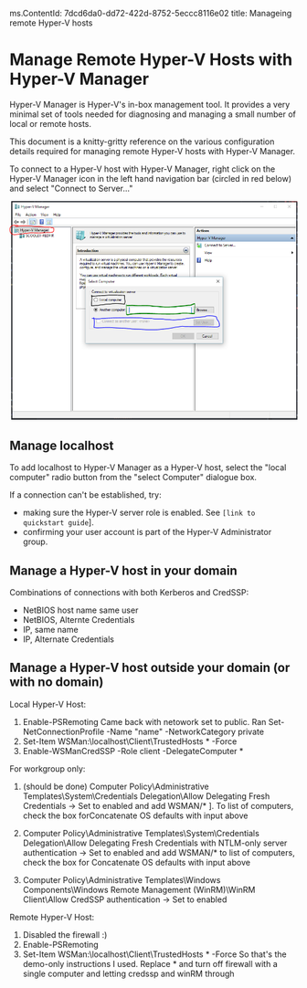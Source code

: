 ms.ContentId: 7dcd6da0-dd72-422d-8752-5eccc8116e02
title: Manageing remote Hyper-V hosts

# Manage Remote Hyper-V Hosts with Hyper-V Manager #

Hyper-V Manager is Hyper-V's in-box management tool.  It provides a very minimal set of tools needed for diagnosing and managing a small number of local or remote hosts.

This document is a knitty-gritty reference on the various configuration details required for managing remote Hyper-V hosts with Hyper-V Manager.

To connect to a Hyper-V host with Hyper-V Manager, right click on the Hyper-V Manager icon in the left hand navigation bar (circled in red below) and select "Connect to Server..."
<!--Screen shot needs to be replaced. For this bit, just show the Connect to Server menu option...not everything. It's confusing. -->
![](media/HyperVManager-ConnectToHost.png)

## Manage localhost ##
To add localhost to Hyper-V Manager as a Hyper-V host, select the "local computer" radio button from the "select Computer" dialogue box.
<!--Add screen shot w/ just that dialog with local computer radio button selected.-->
If a connection can't be established, try:
*  making sure the Hyper-V server role is enabled.  See `[link to quickstart guide`].
*  confirming your user account is part of the Hyper-V Administrator group.

## Manage a Hyper-V host in your domain ##
<!--Include steps for this. Info below doesn't have context.-->
Combinations of connections with both Kerberos and CredSSP:
*  NetBIOS host name same user
*  NetBIOS, Alternte Credentials
*  IP, same name
*  IP, Alternate Credentials

## Manage a Hyper-V host outside your domain (or with no domain) ##
<!--Assuming this isn't done yet...again needs context.-->
Local Hyper-V Host:
1.	Enable-PSRemoting
Came back with netowork set to public.
Ran
Set-NetConnectionProfile -Name "name" -NetworkCategory private
2. Set-Item WSMan:\localhost\Client\TrustedHosts * -Force
3. Enable-WSManCredSSP -Role client -DelegateComputer *

For workgroup only:
1. (should be done) Computer Policy\Administrative Templates\System\Credentials Delegation\Allow Delegating Fresh Credentials → Set to enabled and add WSMAN/* ].  To list of computers, check the box forConcatenate OS defaults with input above

2. Computer Policy\Administrative Templates\System\Credentials Delegation\Allow Delegating Fresh Credentials with NTLM-only server authentication → Set to enabled and add WSMAN/* to list of computers, check the box for Concatenate OS defaults with input above
3. Computer Policy\Administrative Templates\Windows Components\Windows Remote Management (WinRM)\WinRM Client\Allow CredSSP authentication → Set to enabled

Remote Hyper-V Host:
1. Disabled the firewall :)
2. Enable-PSRemoting
3. Set-Item WSMan:\localhost\Client\TrustedHosts * -Force
So that's the demo-only instructions I used.  Replace * and turn off firewall with a single computer and letting credssp and winRM through
